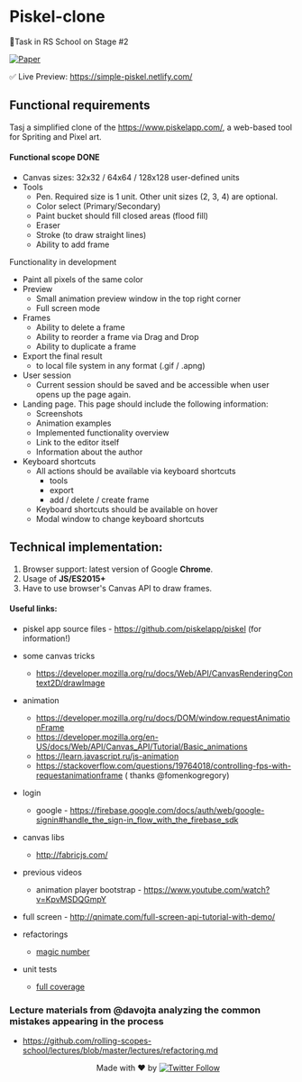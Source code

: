 

# Piskel-clone

🚀Task in RS School on Stage #2

[![Paper](https://api.monosnap.com/file/download?id=Pkgq8oP7ulJg591OxK1uTFr9tHbXJL)]()

✅ Live Preview: <a href="https://simple-piskel.netlify.com/" target="_BLANK">https://simple-piskel.netlify.com/</a>

## Functional requirements
Tasj a simplified clone of the https://www.piskelapp.com/, a web-based tool for Spriting and Pixel art.

#### Functional scope DONE
- Canvas sizes: 32x32 / 64x64 / 128x128 user-defined units
- Tools
    - Pen. Required size is 1 unit. Other unit sizes (2, 3, 4) are optional.
    - Color select (Primary/Secondary)
    - Paint bucket should fill closed areas (flood fill)
    - Eraser
    - Stroke (to draw straight lines)
    - Ability to add frame

Functionality in development
 - Paint all pixels of the same color
- Preview
    - Small animation preview window in the top right corner 
    - Full screen mode
- Frames
    - Ability to delete a frame
    - Ability to reorder a frame via Drag and Drop
    - Ability to duplicate a frame
- Export the final result 
    - to local file system in any format (.gif / .apng)
- User session 
  - Current session should be saved and be accessible when user opens up the page again.
- Landing page. This page should include the following information:
   - Screenshots
   - Animation examples
   - Implemented functionality overview
   - Link to the editor itself
   - Information about the author
- Keyboard shortcuts 
  - All actions should be available via keyboard shortcuts
    - tools
    - export
    - add / delete / create frame
  - Keyboard shortcuts should be available on hover 
  - Modal window to change keyboard shortcuts

## Technical implementation:
1) Browser support: latest version of Google **Chrome**.
2) Usage of **JS/ES2015+** 
3) Have to use browser's Canvas API to draw frames.

#### Useful links:
- piskel app source files - https://github.com/piskelapp/piskel (for information!)
- some canvas tricks
  - https://developer.mozilla.org/ru/docs/Web/API/CanvasRenderingContext2D/drawImage
- animation
  - https://developer.mozilla.org/ru/docs/DOM/window.requestAnimationFrame
  - https://developer.mozilla.org/en-US/docs/Web/API/Canvas_API/Tutorial/Basic_animations
  - https://learn.javascript.ru/js-animation
  - https://stackoverflow.com/questions/19764018/controlling-fps-with-requestanimationframe ( thanks @fomenkogregory)
- login
  - google - https://firebase.google.com/docs/auth/web/google-signin#handle_the_sign-in_flow_with_the_firebase_sdk
- canvas libs
  - http://fabricjs.com/
- previous videos
  - animation player bootstrap - https://www.youtube.com/watch?v=KpvMSDQGmpY
- full screen - http://qnimate.com/full-screen-api-tutorial-with-demo/
- refactorings
  - [magic number](https://ru.wikipedia.org/wiki/%D0%9C%D0%B0%D0%B3%D0%B8%D1%87%D0%B5%D1%81%D0%BA%D0%BE%D0%B5_%D1%87%D0%B8%D1%81%D0%BB%D0%BE_(%D0%BF%D1%80%D0%BE%D0%B3%D1%80%D0%B0%D0%BC%D0%BC%D0%B8%D1%80%D0%BE%D0%B2%D0%B0%D0%BD%D0%B8%D0%B5))  
- unit tests

  - [full coverage](https://github.com/davojta/2019q1-base-project-bootstrap/commit/1c5a7d801d1475ddec7d2d18c3a265923dd12b73)

### Lecture materials from @davojta analyzing the common mistakes appearing in the process 
- https://github.com/rolling-scopes-school/lectures/blob/master/lectures/refactoring.md

  <p align="center">
   Made with ❤️ by <a href="https://twitter.com/shebeko"><img alt="Twitter Follow" src="https://img.shields.io/twitter/follow/shebeko?style=social"> </a>
  </p>
